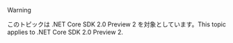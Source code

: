 > [!WARNING]
> <span data-ttu-id="28a5b-101">このトピックは .NET Core SDK 2.0 Preview 2 を対象としています。</span><span class="sxs-lookup"><span data-stu-id="28a5b-101">This topic applies to .NET Core SDK 2.0 Preview 2.</span></span>